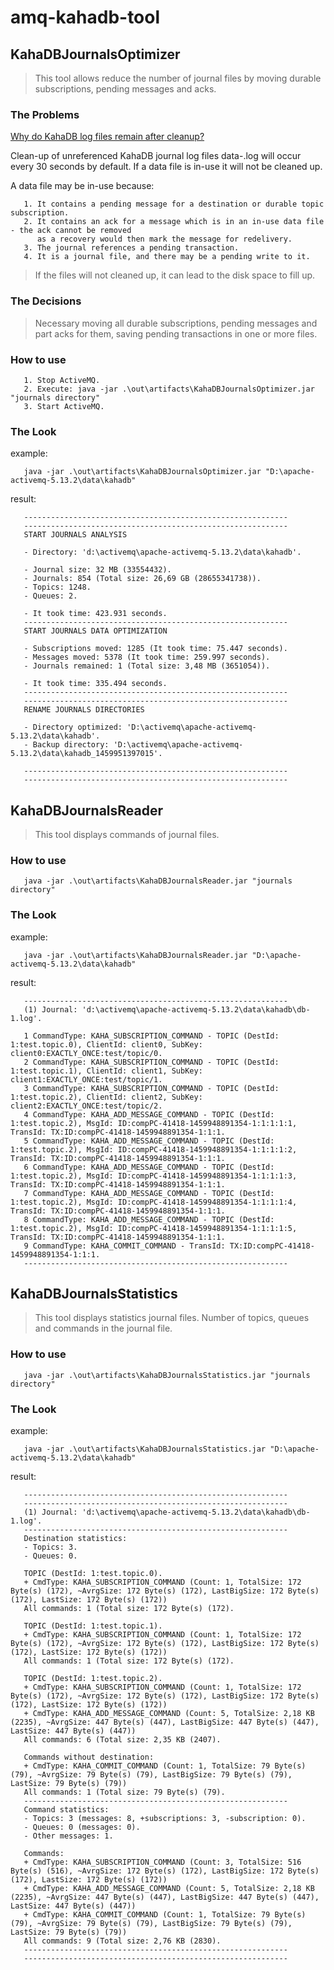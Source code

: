 # amq-kahadb-tool

## KahaDBJournalsOptimizer

> This tool allows reduce the number of journal files by moving durable subscriptions, pending messages and acks.

### The Problems

[Why do KahaDB log files remain after cleanup?](http://activemq.apache.org/why-do-kahadb-log-files-remain-after-cleanup.html)

Clean-up of unreferenced KahaDB journal log files data-<id>.log will occur every 30 seconds by default. If a data file is in-use it will not be cleaned up.

A data file may be in-use because:

```
   1. It contains a pending message for a destination or durable topic subscription.
   2. It contains an ack for a message which is in an in-use data file - the ack cannot be removed 
      as a recovery would then mark the message for redelivery.
   3. The journal references a pending transaction.
   4. It is a journal file, and there may be a pending write to it.
```

> If the files will not cleaned up, it can lead to the disk space to fill up.

### The Decisions

> Necessary moving all durable subscriptions, pending messages and part acks for them, saving pending transactions in one or more files.

### How to use

```
   1. Stop ActiveMQ.
   2. Execute: java -jar .\out\artifacts\KahaDBJournalsOptimizer.jar "journals directory"
   3. Start ActiveMQ.
```

### The Look

example:

```
   java -jar .\out\artifacts\KahaDBJournalsOptimizer.jar "D:\apache-activemq-5.13.2\data\kahadb"
```

result:
```
   -----------------------------------------------------------
   -----------------------------------------------------------
   START JOURNALS ANALYSIS

   - Directory: 'd:\activemq\apache-activemq-5.13.2\data\kahadb'.

   - Journal size: 32 MB (33554432).
   - Journals: 854 (Total size: 26,69 GB (28655341738)).
   - Topics: 1248.
   - Queues: 2.

   - It took time: 423.931 seconds.
   -----------------------------------------------------------
   START JOURNALS DATA OPTIMIZATION

   - Subscriptions moved: 1285 (It took time: 75.447 seconds).
   - Messages moved: 5378 (It took time: 259.997 seconds).
   - Journals remained: 1 (Total size: 3,48 MB (3651054)).

   - It took time: 335.494 seconds.
   -----------------------------------------------------------
   -----------------------------------------------------------
   RENAME JOURNALS DIRECTORIES

   - Directory optimized: 'D:\activemq\apache-activemq-5.13.2\data\kahadb'.
   - Backup directory: 'D:\activemq\apache-activemq-5.13.2\data\kahadb_1459951397015'.

   -----------------------------------------------------------
   -----------------------------------------------------------
```

## KahaDBJournalsReader

> This tool displays commands of journal files.

### How to use

```
   java -jar .\out\artifacts\KahaDBJournalsReader.jar "journals directory"
```

### The Look

example:

```
   java -jar .\out\artifacts\KahaDBJournalsReader.jar "D:\apache-activemq-5.13.2\data\kahadb"
```

result:

```
   -----------------------------------------------------------
   (1) Journal: 'd:\activemq\apache-activemq-5.13.2\data\kahadb\db-1.log'.

   1 CommandType: KAHA_SUBSCRIPTION_COMMAND - TOPIC (DestId: 1:test.topic.0), ClientId: client0, SubKey: client0:EXACTLY_ONCE:test/topic/0.
   2 CommandType: KAHA_SUBSCRIPTION_COMMAND - TOPIC (DestId: 1:test.topic.1), ClientId: client1, SubKey: client1:EXACTLY_ONCE:test/topic/1.
   3 CommandType: KAHA_SUBSCRIPTION_COMMAND - TOPIC (DestId: 1:test.topic.2), ClientId: client2, SubKey: client2:EXACTLY_ONCE:test/topic/2.
   4 CommandType: KAHA_ADD_MESSAGE_COMMAND - TOPIC (DestId: 1:test.topic.2), MsgId: ID:compPC-41418-1459948891354-1:1:1:1:1, TransId: TX:ID:compPC-41418-1459948891354-1:1:1.
   5 CommandType: KAHA_ADD_MESSAGE_COMMAND - TOPIC (DestId: 1:test.topic.2), MsgId: ID:compPC-41418-1459948891354-1:1:1:1:2, TransId: TX:ID:compPC-41418-1459948891354-1:1:1.
   6 CommandType: KAHA_ADD_MESSAGE_COMMAND - TOPIC (DestId: 1:test.topic.2), MsgId: ID:compPC-41418-1459948891354-1:1:1:1:3, TransId: TX:ID:compPC-41418-1459948891354-1:1:1.
   7 CommandType: KAHA_ADD_MESSAGE_COMMAND - TOPIC (DestId: 1:test.topic.2), MsgId: ID:compPC-41418-1459948891354-1:1:1:1:4, TransId: TX:ID:compPC-41418-1459948891354-1:1:1.
   8 CommandType: KAHA_ADD_MESSAGE_COMMAND - TOPIC (DestId: 1:test.topic.2), MsgId: ID:compPC-41418-1459948891354-1:1:1:1:5, TransId: TX:ID:compPC-41418-1459948891354-1:1:1.
   9 CommandType: KAHA_COMMIT_COMMAND - TransId: TX:ID:compPC-41418-1459948891354-1:1:1.
   -----------------------------------------------------------
```

## KahaDBJournalsStatistics

> This tool displays statistics journal files. Number of topics, queues and commands in the journal file.

### How to use

```
   java -jar .\out\artifacts\KahaDBJournalsStatistics.jar "journals directory"
```

### The Look

example:

```
   java -jar .\out\artifacts\KahaDBJournalsStatistics.jar "D:\apache-activemq-5.13.2\data\kahadb"
```

result:

```
   -----------------------------------------------------------
   -----------------------------------------------------------
   (1) Journal: 'd:\activemq\apache-activemq-5.13.2\data\kahadb\db-1.log'.
   -----------------------------------------------------------
   Destination statistics:
   - Topics: 3.
   - Queues: 0.

   TOPIC (DestId: 1:test.topic.0).
   + CmdType: KAHA_SUBSCRIPTION_COMMAND (Count: 1, TotalSize: 172 Byte(s) (172), ~AvrgSize: 172 Byte(s) (172), LastBigSize: 172 Byte(s) (172), LastSize: 172 Byte(s) (172))
   All commands: 1 (Total size: 172 Byte(s) (172).

   TOPIC (DestId: 1:test.topic.1).
   + CmdType: KAHA_SUBSCRIPTION_COMMAND (Count: 1, TotalSize: 172 Byte(s) (172), ~AvrgSize: 172 Byte(s) (172), LastBigSize: 172 Byte(s) (172), LastSize: 172 Byte(s) (172))
   All commands: 1 (Total size: 172 Byte(s) (172).

   TOPIC (DestId: 1:test.topic.2).
   + CmdType: KAHA_SUBSCRIPTION_COMMAND (Count: 1, TotalSize: 172 Byte(s) (172), ~AvrgSize: 172 Byte(s) (172), LastBigSize: 172 Byte(s) (172), LastSize: 172 Byte(s) (172))
   + CmdType: KAHA_ADD_MESSAGE_COMMAND (Count: 5, TotalSize: 2,18 KB (2235), ~AvrgSize: 447 Byte(s) (447), LastBigSize: 447 Byte(s) (447), LastSize: 447 Byte(s) (447))
   All commands: 6 (Total size: 2,35 KB (2407).

   Commands without destination:
   + CmdType: KAHA_COMMIT_COMMAND (Count: 1, TotalSize: 79 Byte(s) (79), ~AvrgSize: 79 Byte(s) (79), LastBigSize: 79 Byte(s) (79), LastSize: 79 Byte(s) (79))
   All commands: 1 (Total size: 79 Byte(s) (79).
   -----------------------------------------------------------
   Command statistics:
   - Topics: 3 (messages: 8, +subscriptions: 3, -subscription: 0).
   - Queues: 0 (messages: 0).
   - Other messages: 1.

   Commands:
   + CmdType: KAHA_SUBSCRIPTION_COMMAND (Count: 3, TotalSize: 516 Byte(s) (516), ~AvrgSize: 172 Byte(s) (172), LastBigSize: 172 Byte(s) (172), LastSize: 172 Byte(s) (172))
   + CmdType: KAHA_ADD_MESSAGE_COMMAND (Count: 5, TotalSize: 2,18 KB (2235), ~AvrgSize: 447 Byte(s) (447), LastBigSize: 447 Byte(s) (447), LastSize: 447 Byte(s) (447))
   + CmdType: KAHA_COMMIT_COMMAND (Count: 1, TotalSize: 79 Byte(s) (79), ~AvrgSize: 79 Byte(s) (79), LastBigSize: 79 Byte(s) (79), LastSize: 79 Byte(s) (79))
   All commands: 9 (Total size: 2,76 KB (2830).
   -----------------------------------------------------------
   -----------------------------------------------------------
```